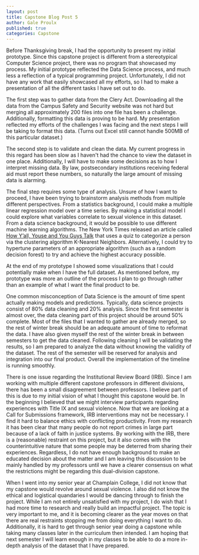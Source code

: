 ```yaml
---
layout: post
title: Capstone Blog Post 5
author: Gale Proulx
published: true
categories: Capstone
---
```


Before Thanksgiving break, I had the opportunity to present my initial prototype. Since this capstone project is different from a stereotypical Computer Science project, there was no program that showcased my process. My initial prototype reflected the Data Science process, and much less a reflection of a typical programming project. Unfortunately, I did not have any work that easily showcased all my efforts, so I had to make a presentation of all the different tasks I have set out to do.

The first step was to gather data from the Clery Act. Downloading all the data from the Campus Safety and Security website was not hard but merging all approximately 200 files into one file has been a challenge. Additionally, formatting this data is proving to be hard. My presentation reflected my efforts of the challenges I was facing and the next steps I will be taking to format this data. (Turns out Excel still cannot handle 500MB of this particular dataset.)

The second step is to validate and clean the data. My current progress in this regard has been slow as I haven't had the chance to view the dataset in one place. Additionally, I will have to make some decisions as to how I interpret missing data. By law, postsecondary institutions receiving federal aid must report these numbers, so naturally the large amount of missing data is alarming.

The final step requires some type of analysis. Unsure of how I want to proceed, I have been trying to brainstorm analysis methods from multiple different perspectives. From a statistics background, I could make a multiple linear regression model over a time series. By making a statistical model I could explore what variables correlate to sexual violence in this dataset. From a data science background, it would be possible to use different machine learning algorithms. The New York Times released an article called [How Y’all, Youse and You Guys Talk](https://www.nytimes.com/interactive/2014/upshot/dialect-quiz-map.html) that uses a quiz to categorize a person via the clustering algorithm K-Nearest Neighbors. Alternatively, I could try to hypertune parameters of an appropriate algorithm (such as a random decision forest) to try and achieve the highest accuracy possible.

At the end of my prototype I showed some visualizations that I could potentially make when I have the full dataset. As mentioned before, my prototype was more an outline of the process I plan to go through rather than an example of what I want the final product to be.

One common misconception of Data Science is the amount of time spent actually making models and predictions. Typically, data science projects consist of 80% data cleaning and 20% analysis. Since the first semester is almost over, the data cleaning part of this project should be around 50% complete. Most of the files that I wanted to gather are already merged, so the rest of winter break should be an adequate amount of time to reformat the data. I have also given myself the rest of the winter break in between semesters to get the data cleaned. Following cleaning I will be validating the results, so I am prepared to analyze the data without knowing the validity of the dataset. The rest of the semester will be reserved for analysis and integration into our final product. Overall the implementation of the timeline is running smoothly.

There is one issue regarding the Institutional Review Board (IRB). Since I am working with multiple different capstone professors in different divisions, there has been a small disagreement between professors. I believe part of this is due to my initial vision of what I thought this capstone would be. In the beginning I believed that we might interview participants regarding experiences with Title IX and sexual violence. Now that we are looking at a Call for Submissions framework, IRB interventions may not be necessary. I find it hard to balance ethics with conflicting productivity. From my research it has been clear that many people do not report crimes in large part because of a lack of faith in justice systems. By working with the IRB, there is a (reasonable) restraint on this project, but it also comes with the counterintuitive nature that some people may be deterred from sharing their experiences. Regardless, I do not have enough background to make an educated decision about the matter and I am leaving this discussion to be mainly handled by my professors until we have a clearer consensus on what the restrictions might be regarding this dual-division capstone.

When I went into my senior year at Champlain College, I did not know that my capstone would revolve around sexual violence. I also did not know the ethical and logistical quandaries I would be dancing through to finish the project. While I am not entirely unsatisfied with my project, I do wish that I had more time to research and really build an impactful project. The topic is very important to me, and it is becoming clearer as the year moves on that there are real restraints stopping me from doing everything I want to do. Additionally, it is hard to get through senior year doing a capstone while taking many classes later in the curriculum then intended. I am hoping that next semester I will learn enough in my classes to be able to do a more in-depth analysis of the dataset that I have prepared.
